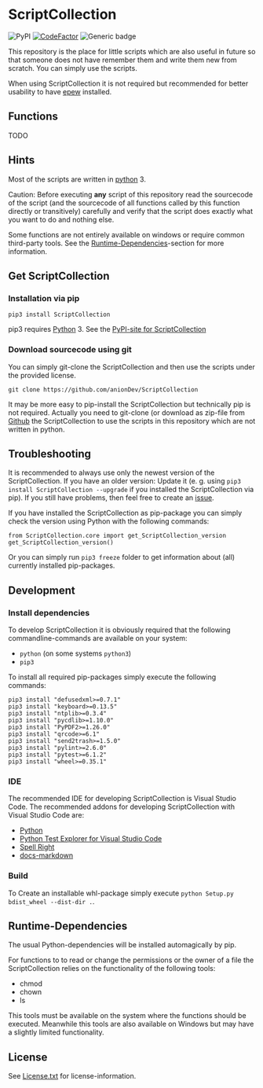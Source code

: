 # ScriptCollection

![PyPI](https://img.shields.io/pypi/v/ScriptCollection)
[![CodeFactor](https://www.codefactor.io/repository/github/aniondev/scriptcollection/badge/master)](https://www.codefactor.io/repository/github/aniondev/scriptcollection/overview/master)
![Generic badge](https://img.shields.io/badge/coverage-1%25-green)

This repository is the place for little scripts which are also useful in future so that someone does not have remember them and write them new from scratch. You can simply use the scripts.

When using ScriptCollection it is not required but recommended for better usability to have [epew](https://github.com/anionDev/Epew) installed.

## Functions

TODO

## Hints

Most of the scripts are written in [python](https://www.python.org) 3.

Caution: Before executing **any** script of this repository read the sourcecode of the script (and the sourcecode of all functions called by this function directly or transitively) carefully and verify that the script does exactly what you want to do and nothing else.

Some functions are not entirely available on windows or require common third-party tools. See the [Runtime-Dependencies](#Runtime-Dependencies)-section for more information.

## Get ScriptCollection

### Installation via pip

`pip3 install ScriptCollection`

pip3 requires [Python](https://www.python.org) 3. See the [PyPI-site for ScriptCollection](https://pypi.org/project/ScriptCollection)

### Download sourcecode using git

You can simply git-clone the ScriptCollection and then use the scripts under the provided license.

`git clone https://github.com/anionDev/ScriptCollection`

It may be more easy to pip-install the ScriptCollection but technically pip is not required. Actually you need to git-clone (or download as zip-file from [Github](https://github.com/anionDev/ScriptCollection) the ScriptCollection to use the scripts in this repository which are not written in python.

## Troubleshooting

It is recommended to always use only the newest version of the ScriptCollection. If you have an older version: Update it (e. g. using `pip3 install ScriptCollection --upgrade` if you installed the ScriptCollection via pip). If you still have problems, then feel free to create an [issue](https://github.com/anionDev/ScriptCollection/issues).

If you have installed the ScriptCollection as pip-package you can simply check the version using Python with the following commands:

```lang-bash
from ScriptCollection.core import get_ScriptCollection_version
get_ScriptCollection_version()
```

Or you can simply run `pip3 freeze` folder to get information about (all) currently installed pip-packages.

## Development

### Install dependencies

To develop ScriptCollection it is obviously required that the following commandline-commands are available on your system:

- `python` (on some systems `python3`)
- `pip3`

To install all required pip-packages simply execute the following commands:

```lang-bash
pip3 install "defusedxml>=0.7.1"
pip3 install "keyboard>=0.13.5"
pip3 install "ntplib>=0.3.4"
pip3 install "pycdlib>=1.10.0"
pip3 install "PyPDF2>=1.26.0"
pip3 install "qrcode>=6.1"
pip3 install "send2trash>=1.5.0"
pip3 install "pylint>=2.6.0"
pip3 install "pytest>=6.1.2"
pip3 install "wheel>=0.35.1"
```

### IDE

The recommended IDE for developing ScriptCollection is Visual Studio Code.
The recommended addons for developing ScriptCollection with Visual Studio Code are:

- [Python](https://marketplace.visualstudio.com/items?itemName=ms-python.python)
- [Python Test Explorer for Visual Studio Code](https://marketplace.visualstudio.com/items?itemName=LittleFoxTeam.vscode-python-test-adapter)
- [Spell Right](https://marketplace.visualstudio.com/items?itemName=ban.spellright)
- [docs-markdown](https://marketplace.visualstudio.com/items?itemName=docsmsft.docs-markdown)

### Build

To Create an installable whl-package simply execute `python Setup.py bdist_wheel --dist-dir .`.

## Runtime-Dependencies

The usual Python-dependencies will be installed automagically by pip.

For functions to to read or change the permissions or the owner of a file the ScriptCollection relies on the functionality of the following tools:

- chmod
- chown
- ls

This tools must be available on the system where the functions should be executed. Meanwhile this tools are also available on Windows but may have a slightly limited functionality.

## License

See [License.txt](https://raw.githubusercontent.com/anionDev/ScriptCollection/master/License.txt) for license-information.

